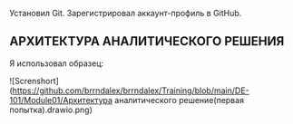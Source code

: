Установил Git. Зарегистрировал аккаунт-профиль в GitHub.

## АРХИТЕКТУРА АНАЛИТИЧЕСКОГО РЕШЕНИЯ

Я использовал образец:

![Screnshort](https://github.com/brrndalex/brrndalex/Training/blob/main/DE-101/Module01/Архитектура аналитического решение(первая попытка).drawio.png)

